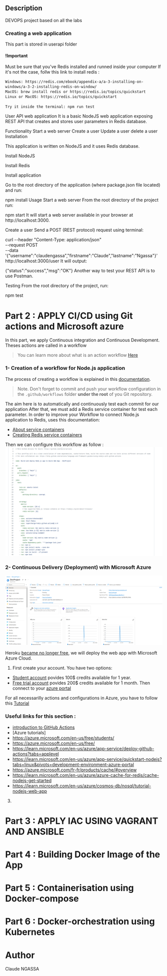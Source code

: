 

## Description

DEVOPS project based on all the labs

### Creating a web application

This part is stored in userapi folder 

#### !Important

Must be sure that you've Redis installed and runned inside your computer
If it's not the case, follw this link to install redis : 
    
    Windows: https://redis.com/ebook/appendix-a/a-3-installing-on-windows/a-3-2-installing-redis-on-window/
    MacOS: brew install redis or https://redis.io/topics/quickstart
    Linux or MacOS: https://redis.io/topics/quickstart

    Try it inside the terminal: npm run test



User API web application
It is a basic NodeJS web application exposing REST API that creates and stores user parameters in Redis database.

Functionality
Start a web server
Create a user
Update a user
delete a user
Installation


This application is written on NodeJS and it uses Redis database.

Install NodeJS

Install Redis

Install application

Go to the root directory of the application (where package.json file located) and run:

npm install 
Usage
Start a web server
From the root directory of the project run:

npm start
It will start a web server available in your browser at http://localhost:3000.

Create a user
Send a POST (REST protocol) request using terminal:

curl --header "Content-Type: application/json" \
  --request POST \
  --data '{"username":"claudengassa","firstname":"Claude","lastname":"Ngassa"}' \
  http://localhost:3000/user
It will output:

{"status":"success","msg":"OK"}
Another way to test your REST API is to use Postman.

Testing
From the root directory of the project, run:

npm test

# Part 2 : APPLY CI/CD using Git actions and Microsoft azure

In this part, we apply Continuous integration and Continuous Development. 
Theses actions are called in a workflow 
> You can learn more about what is an action workflow [Here](https://docs.github.com/en/actions/using-workflows/about-workflows#:~:text=A%20workflow%20is%20a%20configurable,or%20at%20a%20defined%20schedule.)


### 1- Creation of a workflow for Node.js application

The process of creating a workflow is explained in this [documentation](https://docs.github.com/en/actions/guides/building-and-testing-nodejs).  


> Note. Don't forget to commit and push your workflow configuration in the `.github/workflows` folder **under the root** of you Git repository.

The aim here is to automatically and continuously test each commit for our application
After that, we must add a Redis service container for test each parameter. 
In order to improve your Workflow to connect Node.js application to Redis, uses this documentation:
  - [About service containers](https://docs.github.com/en/actions/guides/about-service-containers)
  - [Creating Redis service containers](https://docs.github.com/en/actions/guides/creating-redis-service-containers)

Then we can configure this workflow as follow :
![build](../image/build.png)


### 2- Continuous Delivery (Deployment) with Microsoft Azure
![Azure](../image/azure.png)

Heroku [became no longer free](https://blog.heroku.com/next-chapter), we will deploy the web app with Microsoft Azure Cloud.


1. First create your account. You have two options:

- [Student account](https://azure.microsoft.com/en-us/free/students/) povides 100$ credits available for 1 year.
- [Free trial account](https://azure.microsoft.com/en-us/free/) povides 200$ credits available for 1 month.
Then connect to your [azure portal](https://portal.azure.com/)

For all necessarilly actions and configurations in Azure, you have to follow this [Tutorial](https://github.com/adaltas/ece-devops-2022-fall/edit/main/modules/04.ci-cd/azure-webapp/webapp-tuto.md)



### Useful links for this section :
- [introduction to GitHub Actions](https://docs.github.com/en/actions/learn-github-actions/introduction-to-github-actions)
- [Azure tutorials]
- https://azure.microsoft.com/en-us/free/students/
- https://azure.microsoft.com/en-us/free/
- https://learn.microsoft.com/en-us/azure/app-service/deploy-github-actions?tabs=applevel
- https://learn.microsoft.com/en-us/azure/app-service/quickstart-nodejs?tabs=linux&pivots=development-environment-azure-portal
- https://azure.microsoft.com/fr-fr/products/cache/#overview
- https://learn.microsoft.com/en-us/azure/azure-cache-for-redis/cache-nodejs-get-started
- https://learn.microsoft.com/en-us/azure/cosmos-db/nosql/tutorial-nodejs-web-app

3. 

# Part 3 : APPLY IAC USING VAGRANT AND ANSIBLE

# Part 4 : Building Docker Image of the App

# Part 5 : Containerisation using  Docker-compose


# Part 6 : Docker-orchestration using Kubernetes

# Author

Claude NGASSA
